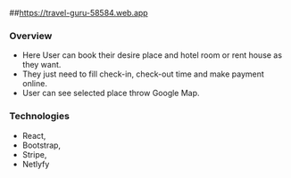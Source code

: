 ##https://travel-guru-58584.web.app

### Overview
 - Here User can book their desire place and hotel room or rent house as they want. 
 - They just need to fill check-in, check-out time and make payment online.
 - User can see selected place throw Google Map.
 
 ### Technologies 
 - React, 
 - Bootstrap,  
 - Stripe, 
 - Netlyfy
 
